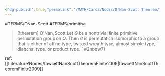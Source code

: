 ```yaml
---
{"dg-publish":true,"permalink":"/MATH/Cards/Nodes/O'Nan-Scott Theorem/","dgPassFrontmatter":true}
---
```


#TERMS/ONan-Scott #TERMS/primitive 

> [!theorem] O'Nan, Scott
> Let $G$ be a nontrivial finite primitive permutation group on $\Omega$. Then $G$ is permutation isomorphic to a group that is either of affine type, twisted wreath type, almost simple type, diagonal type, or product type.
{ #2npqw7}


ref: [[Literature/Nodes/fawcettNanScottTheoremFinite2009\|fawcettNanScottTheoremFinite2009]]